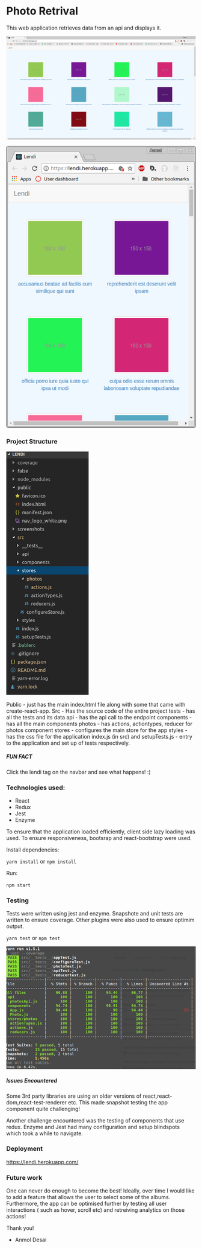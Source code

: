 # Photo Retrival

This web application retrieves data from an api and displays it.

![alt text](https://github.com/arrayoutofbounds/lendi/blob/master/screenshots/1.png?raw=true "Web")

![alt text](https://github.com/arrayoutofbounds/lendi/blob/master/screenshots/3.png?raw=true "Mobile")

### Project Structure

![alt text](https://github.com/arrayoutofbounds/lendi/blob/master/screenshots/5.png?raw=true "Structure")

Public - just has the main index.html file along with some that came with create-react-app.
Src - Has the source code of the entire project
tests - has all the tests and its data
api - has the api call to the endpoint
components - has all the main components
photos - has actions, actiontypes, reducer for photos component
stores - configures the main store for the app
styles - has the css file for the application
index.js (in src) and setupTests.js - entry to the application and set up of tests respectively.

##### FUN FACT
Click the lendi tag on the navbar and see what happens! :)

### Technologies used:
* React
* Redux 
* Jest
* Enzyme

To ensure that the application loaded efficiently, client side lazy loading was used. To ensure responsiveness, bootsrap and react-bootstrap were used.

Install dependencies:

`yarn install` or `npm install`

Run:

`npm start`

### Testing

Tests were written using jest and enzyme. Snapshote and unit tests are written to ensure coverage. Other plugins were also used to ensure optimim output.

`yarn test` or `npm test`

![alt text](https://github.com/arrayoutofbounds/lendi/blob/master/screenshots/4.png?raw=true "Coverage")

##### Issues Encountered

Some 3rd party libraries are using an older versions of react,react-dom,react-test-renderer etc. This made snapshot testing  the app component quite challenging! 

Another challenge encountered was the testing of components that use redux. Enzyme and Jest had many configuration and setup blindspots which took a while to navigate. 

### Deployment

https://lendi.herokuapp.com/

###  Future work

One can never do enough to become the best! Ideally, over time I would like to add a feature that allows the user to select some of the albums. Furthermore, the app can be optimised further by testing all user interactions ( such as hover, scroll etc) and retreiving analytics on those actions! 

Thank you!

- Anmol Desai
